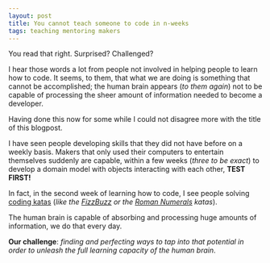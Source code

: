 ```yaml
---
layout: post
title: You cannot teach someone to code in n-weeks
tags: teaching mentoring makers
---
```

You read that right. Surprised? Challenged? 

I hear those words a lot from people not involved in helping people to learn how to code. It seems, to them, that what we are doing is something that cannot be accomplished; the human brain appears (*to them again*) not to be capable of processing the sheer amount of information needed to become a developer.

Having done this now for some while I could not disagree more with the title of this blogpost.

I have seen people developing skills that they did not have before on a weekly basis. Makers that only used their computers to entertain themselves suddenly are capable, within a few weeks (*three to be exact*) to develop a domain model with objects interacting with each other, **TEST FIRST!**

In fact, in the second week of learning how to code, I see people solving [coding katas](https://en.wikipedia.org/wiki/Kata_(programming)) (*like the [FizzBuzz](http://codingdojo.org/cgi-bin/wiki.pl?KataFizzBuzz) or the [Roman Numerals](http://codingdojo.org/cgi-bin/wiki.pl?KataRomanNumerals) katas*).

The human brain is capable of absorbing and processing huge amounts of information, we do that every day.

**Our challenge**: *finding and perfecting ways to tap into that potential in order to unleash the full learning capacity of the human brain*.
